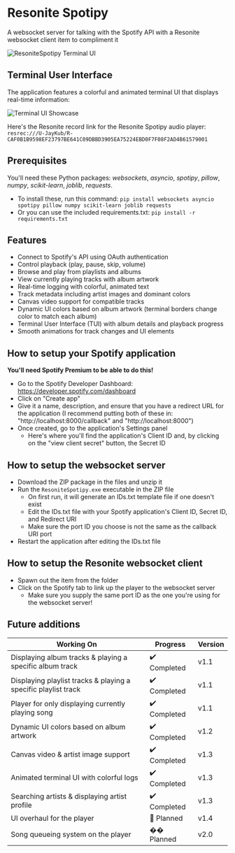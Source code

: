# Resonite Spotipy
A websocket server for talking with the Spotify API with a Resonite websocket client item to compliment it

![ResoniteSpotipy Terminal UI](https://github.com/user-attachments/assets/c84f2740-fa20-42f3-b742-576ba355cb33)

## Terminal User Interface
The application features a colorful and animated terminal UI that displays real-time information:

![Terminal UI Showcase](Screenshot%202025-05-05%20045601.png)

Here's the Resonite record link for the Resonite Spotipy audio player:
`resrec:///U-JayKub/R-CAF0B1B9598EF23797BE641C09DBBD3905EA75224EBD0F7F08F2AD4B61579001`

## Prerequisites
You'll need these Python packages: *websockets*, *asyncio*, *spotipy*, *pillow*, *numpy*, *scikit-learn*, *joblib*, *requests*.
- To install these, run this command: ```pip install websockets asyncio spotipy pillow numpy scikit-learn joblib requests```
- Or you can use the included requirements.txt: ```pip install -r requirements.txt```

## Features
- Connect to Spotify's API using OAuth authentication
- Control playback (play, pause, skip, volume)
- Browse and play from playlists and albums
- View currently playing tracks with album artwork
- Real-time logging with colorful, animated text
- Track metadata including artist images and dominant colors
- Canvas video support for compatible tracks
- Dynamic UI colors based on album artwork (terminal borders change color to match each album)
- Terminal User Interface (TUI) with album details and playback progress
- Smooth animations for track changes and UI elements

## How to setup your Spotify application
**You'll need Spotify Premium to be able to do this!**
- Go to the Spotify Developer Dashboard: https://developer.spotify.com/dashboard
- Click on "Create app"
- Give it a name, description, and ensure that you have a redirect URL for the application (I recommend putting both of these in: "http://localhost:8000/callback" and "http://localhost:8000")
- Once created, go to the application's Settings panel
    - Here's where you'll find the application's Client ID and, by clicking on the "view client secret" button, the Secret ID

## How to setup the websocket server
- Download the ZIP package in the files and unzip it
- Run the `ResoniteSpotipy.exe` executable in the ZIP file
  - On first run, it will generate an IDs.txt template file if one doesn't exist
  - Edit the IDs.txt file with your Spotify application's Client ID, Secret ID, and Redirect URI
  - Make sure the port ID you choose is not the same as the callback URI port
- Restart the application after editing the IDs.txt file

## How to setup the Resonite websocket client
- Spawn out the item from the folder
- Click on the Spotify tab to link up the player to the websocket server
    - Make sure you supply the same port ID as the one you're using for the websocket server!

## Future additions
| Working On | Progress | Version |
| ---------- | -------- | ------- |
| Displaying album tracks & playing a specific album track | ✔️ Completed | v1.1 |
| Displaying playlist tracks & playing a specific playlist track | ✔️ Completed | v1.1 |
| Player for only displaying currently playing song | ✔️ Completed | v1.1 |
| Dynamic UI colors based on album artwork | ✔️ Completed | v1.2 |
| Canvas video & artist image support | ✔️ Completed | v1.3 |
| Animated terminal UI with colorful logs | ✔️ Completed | v1.3 |
| Searching artists & displaying artist profile | ✔️ Completed | v1.3 |
| UI overhaul for the player | 📝 Planned | v1.4 |
| Song queueing system on the player | �� Planned | v2.0 |
